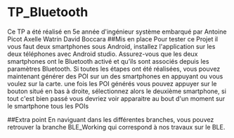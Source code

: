 # TP_Bluetooth
Ce TP a été réalisé en 5e année d'ingénieur système embarqué par Antoine Picot Axelle Watrin David Boccara
##Mis en place 
Pour tester ce Projet il vous faut deux smartphones sous Android, installez l'application sur les deux téléphones avec Android studio. 
Assurez-vous que les deux smartphones ont le Bluetooth activé et qu’ils sont associés depuis les paramètres Bluetooth.
Si toutes les étapes ont été réalisées, vous pouvez maintenant générer des POI sur un des smartphones en appuyant ou vous voulez sur la carte. une fois les POI générés vous pouvez appuyer sur le bouton situé en bas à droite, sélectionnez alors le deuxième smartphone, si tout c'est bien passé vous devriez voir apparaitre au bout d'un moment sur le smartphone tous les POIs

##Extra point
En naviguant dans les différentes branches, vous pouvez retrouver la branche BLE_Working qui correspond à nos travaux sur le BLE.